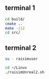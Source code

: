## terminal 1
```bash
cd build/
cmake ..
make -j12
cd src/
```
## terminal 2
```bash
su - raisimuser
```
```bash
cd ~/Linux
./raisimUnreal2.sh 
```